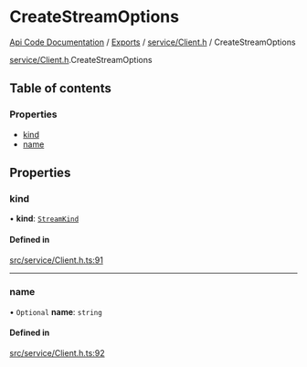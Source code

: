 # CreateStreamOptions
 
[Api Code Documentation](../README.md) / [Exports](../modules.md) / [service/Client.h](../modules/service_Client_h.md) / CreateStreamOptions

[service/Client.h](../modules/service_Client_h.md).CreateStreamOptions

## Table of contents

### Properties

- [kind](service_Client_h.CreateStreamOptions.md#kind)
- [name](service_Client_h.CreateStreamOptions.md#name)

## Properties

### kind

• **kind**: [`StreamKind`](../modules/service_Client_h.md#streamkind)

#### Defined in

[src/service/Client.h.ts:91](https://github.com/openkfw/TruBudget/blob/086d599/api/src/service/Client.h.ts#L91)

___

### name

• `Optional` **name**: `string`

#### Defined in

[src/service/Client.h.ts:92](https://github.com/openkfw/TruBudget/blob/086d599/api/src/service/Client.h.ts#L92)
